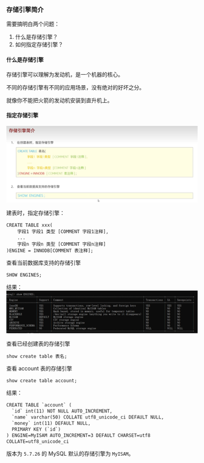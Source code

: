 ### 存储引擎简介
需要搞明白两个问题：
1. 什么是存储引擎？
2. 如何指定存储引擎？
#### 什么是存储引擎
存储引擎可以理解为发动机，是一个机器的核心。

不同的存储引擎有不同的应用场景，没有绝对的好坏之分。

就像你不能把火箭的发动机安装到直升机上。
#### 指定存储引擎
![](./imgs/engine_intro.png)

建表时，指定存储引擎：
```
CREATE TABLE xxx(
    字段1 字段1 类型 [COMMENT 字段1注释],
    ...
    字段n 字段n 类型 [COMMENT 字段n注释]
)ENGINE = INNODB[COMMENT 表注释];
```
查看当前数据库支持的存储引擎
```
SHOW ENGINES;
```
结果：
![](./imgs/engines.png)

查看已经创建表的存储引擎
```
show create table 表名;
```
查看 account 表的存储引擎
```
show create table account;
```
结果：
```
CREATE TABLE `account` (
  `id` int(11) NOT NULL AUTO_INCREMENT,
  `name` varchar(50) COLLATE utf8_unicode_ci DEFAULT NULL,
  `money` int(11) DEFAULT NULL,
  PRIMARY KEY (`id`)
) ENGINE=MyISAM AUTO_INCREMENT=3 DEFAULT CHARSET=utf8 COLLATE=utf8_unicode_ci
```
版本为 `5.7.26` 的 MySQL 默认的存储引擎为 `MyISAM`。